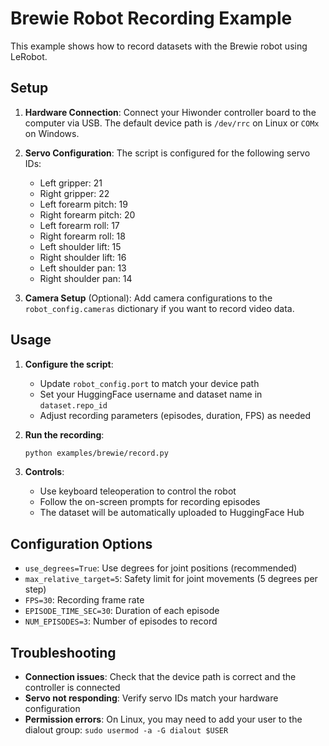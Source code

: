 # Brewie Robot Recording Example

This example shows how to record datasets with the Brewie robot using LeRobot.

## Setup

1. **Hardware Connection**: Connect your Hiwonder controller board to the computer via USB. The default device path is `/dev/rrc` on Linux or `COMx` on Windows.

2. **Servo Configuration**: The script is configured for the following servo IDs:
   - Left gripper: 21
   - Right gripper: 22
   - Left forearm pitch: 19
   - Right forearm pitch: 20
   - Left forearm roll: 17
   - Right forearm roll: 18
   - Left shoulder lift: 15
   - Right shoulder lift: 16
   - Left shoulder pan: 13
   - Right shoulder pan: 14

3. **Camera Setup** (Optional): Add camera configurations to the `robot_config.cameras` dictionary if you want to record video data.

## Usage

1. **Configure the script**:
   - Update `robot_config.port` to match your device path
   - Set your HuggingFace username and dataset name in `dataset.repo_id`
   - Adjust recording parameters (episodes, duration, FPS) as needed

2. **Run the recording**:
   ```bash
   python examples/brewie/record.py
   ```

3. **Controls**:
   - Use keyboard teleoperation to control the robot
   - Follow the on-screen prompts for recording episodes
   - The dataset will be automatically uploaded to HuggingFace Hub

## Configuration Options

- `use_degrees=True`: Use degrees for joint positions (recommended)
- `max_relative_target=5`: Safety limit for joint movements (5 degrees per step)
- `FPS=30`: Recording frame rate
- `EPISODE_TIME_SEC=30`: Duration of each episode
- `NUM_EPISODES=3`: Number of episodes to record

## Troubleshooting

- **Connection issues**: Check that the device path is correct and the controller is connected
- **Servo not responding**: Verify servo IDs match your hardware configuration
- **Permission errors**: On Linux, you may need to add your user to the dialout group: `sudo usermod -a -G dialout $USER`
